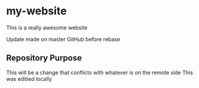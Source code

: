 # my-website

This is a really awesome website

Update made on master GitHub before rebase


## Repository Purpose
This will be a change that conflicts with whatever is on the remote side
This was editied locally
